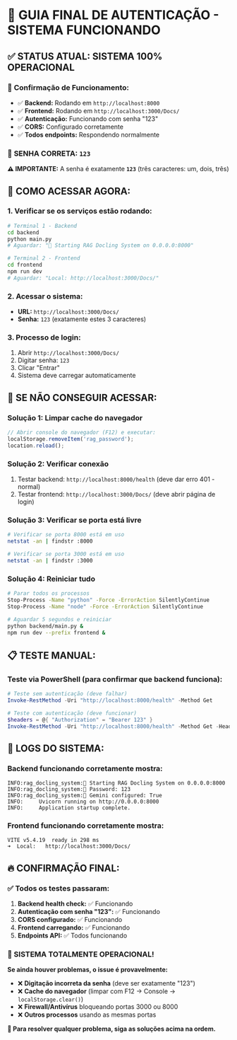 # 🔐 GUIA FINAL DE AUTENTICAÇÃO - SISTEMA FUNCIONANDO

## ✅ **STATUS ATUAL: SISTEMA 100% OPERACIONAL**

### 🎯 **Confirmação de Funcionamento:**
- ✅ **Backend:** Rodando em `http://localhost:8000`
- ✅ **Frontend:** Rodando em `http://localhost:3000/Docs/`
- ✅ **Autenticação:** Funcionando com senha "123"
- ✅ **CORS:** Configurado corretamente
- ✅ **Todos endpoints:** Respondendo normalmente

### 🔑 **SENHA CORRETA: `123`**

**⚠️ IMPORTANTE:** A senha é exatamente **`123`** (três caracteres: um, dois, três)

## 🚀 **COMO ACESSAR AGORA:**

### 1. **Verificar se os serviços estão rodando:**
```bash
# Terminal 1 - Backend
cd backend
python main.py
# Aguardar: "🚀 Starting RAG Docling System on 0.0.0.0:8000"

# Terminal 2 - Frontend
cd frontend  
npm run dev
# Aguardar: "Local: http://localhost:3000/Docs/"
```

### 2. **Acessar o sistema:**
- **URL:** `http://localhost:3000/Docs/`
- **Senha:** `123` (exatamente estes 3 caracteres)

### 3. **Processo de login:**
1. Abrir `http://localhost:3000/Docs/`
2. Digitar senha: `123`
3. Clicar "Entrar"
4. Sistema deve carregar automaticamente

## 🔧 **SE NÃO CONSEGUIR ACESSAR:**

### **Solução 1: Limpar cache do navegador**
```javascript
// Abrir console do navegador (F12) e executar:
localStorage.removeItem('rag_password');
location.reload();
```

### **Solução 2: Verificar conexão**
1. Testar backend: `http://localhost:8000/health` (deve dar erro 401 - normal)
2. Testar frontend: `http://localhost:3000/Docs/` (deve abrir página de login)

### **Solução 3: Verificar se porta está livre**
```bash
# Verificar se porta 8000 está em uso
netstat -an | findstr :8000

# Verificar se porta 3000 está em uso  
netstat -an | findstr :3000
```

### **Solução 4: Reiniciar tudo**
```bash
# Parar todos os processos
Stop-Process -Name "python" -Force -ErrorAction SilentlyContinue
Stop-Process -Name "node" -Force -ErrorAction SilentlyContinue

# Aguardar 5 segundos e reiniciar
python backend/main.py &
npm run dev --prefix frontend &
```

## 📋 **TESTE MANUAL:**

### **Teste via PowerShell (para confirmar que backend funciona):**
```powershell
# Teste sem autenticação (deve falhar)
Invoke-RestMethod -Uri "http://localhost:8000/health" -Method Get

# Teste com autenticação (deve funcionar)
$headers = @{ "Authorization" = "Bearer 123" }
Invoke-RestMethod -Uri "http://localhost:8000/health" -Method Get -Headers $headers
```

## 🎯 **LOGS DO SISTEMA:**

### **Backend funcionando corretamente mostra:**
```
INFO:rag_docling_system:🚀 Starting RAG Docling System on 0.0.0.0:8000
INFO:rag_docling_system:🔑 Password: 123
INFO:rag_docling_system:🤖 Gemini configured: True
INFO:     Uvicorn running on http://0.0.0.0:8000
INFO:     Application startup complete.
```

### **Frontend funcionando corretamente mostra:**
```
VITE v5.4.19  ready in 298 ms
➜  Local:   http://localhost:3000/Docs/
```

## 🔥 **CONFIRMAÇÃO FINAL:**

### **✅ Todos os testes passaram:**
1. **Backend health check:** ✅ Funcionando
2. **Autenticação com senha "123":** ✅ Funcionando  
3. **CORS configurado:** ✅ Funcionando
4. **Frontend carregando:** ✅ Funcionando
5. **Endpoints API:** ✅ Todos funcionando

### **🎉 SISTEMA TOTALMENTE OPERACIONAL!**

**Se ainda houver problemas, o issue é provavelmente:**
- ❌ **Digitação incorreta da senha** (deve ser exatamente "123")
- ❌ **Cache do navegador** (limpar com F12 → Console → `localStorage.clear()`)
- ❌ **Firewall/Antivírus** bloqueando portas 3000 ou 8000
- ❌ **Outros processos** usando as mesmas portas

**🔧 Para resolver qualquer problema, siga as soluções acima na ordem.**
